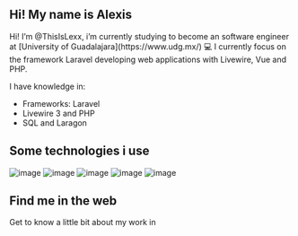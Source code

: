 ## Hi! My name is Alexis
<p>
</p>

<p>
Hi! I’m @ThisIsLexx, i’m currently studying to become an software engineer at [University of Guadalajara](https://www.udg.mx/) 💻
I currently focus on the framework Laravel developing web applications with Livewire, Vue and PHP.  
</p>

I have knowledge in:
* Frameworks: Laravel
* Livewire 3 and PHP
* SQL and Laragon

## Some technologies i use
![image]({https://img.shields.io/badge/Laravel-FF2D20?style=for-the-badge&logo=laravel&logoColor=white})
![image]({https://img.shields.io/badge/Adobe%20Illustrator-FF9A00?style=for-the-badge&logo=adobe%20illustrator&logoColor=white})
![image]({https://img.shields.io/badge/Adobe%20Lightroom-31A8FF?style=for-the-badge&logo=Adobe%20Lightroom&logoColor=white})
![image]({https://img.shields.io/badge/Figma-F24E1E?style=for-the-badge&logo=figma&logoColor=white})
![image]({https://img.shields.io/badge/Tailwind_CSS-38B2AC?style=for-the-badge&logo=tailwind-css&logoColor=white})

## Find me in the web
Get to know a little bit about my work in 
